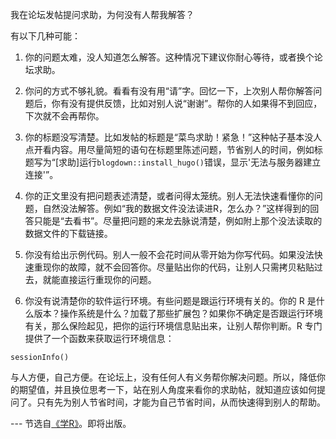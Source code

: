 我在论坛发帖提问求助，为何没有人帮我解答？

有以下几种可能：

1. 你的问题太难，没人知道怎么解答。这种情况下建议你耐心等待，或者换个论坛求助。

2. 你问的方式不够礼貌。看看有没有用“请”字。回忆一下，上次别人帮你解答问题后，你有没有提供反馈，比如对别人说“谢谢”。帮你的人如果得不到回应，下次就不会再帮你。

3. 你的标题没写清楚。比如发帖的标题是“菜鸟求助！紧急！”这种帖子基本没人点开看内容。用尽量简短的语句在标题里陈述问题，节省别人的时间，例如标题写为“[求助]运行`blogdown::install_hugo()`错误，显示'无法与服务器建立连接'”。

4. 你的正文里没有把问题表述清楚，或者问得太笼统。别人无法快速看懂你的问题，自然没法解答。例如“我的数据文件没法读进R，怎么办？”这样得到的回答只能是“去看书”。尽量把问题的来龙去脉说清楚，例如附上那个没法读取的数据文件的下载链接。

5. 你没有给出示例代码。别人一般不会花时间从零开始为你写代码。如果没法快速重现你的故障，就不会回答你。尽量贴出你的代码，让别人只需拷贝粘贴过去，就能直接运行重现你的问题。

6. 你没有说清楚你的软件运行环境。有些问题是跟运行环境有关的。你的 R 是什么版本？操作系统是什么？加载了那些扩展包？如果你不确定是否跟运行环境有关，那么保险起见，把你的运行环境信息贴出来，让别人帮你判断。R 专门提供了一个函数来获取运行环境信息：

```{r}
sessionInfo()
```

与人方便，自己方便。在论坛上，没有任何人有义务帮你解决问题。所以，降低你的期望值，并且换位思考一下，站在别人角度来看你的求助帖，就知道应该如何提问了。只有先为别人节省时间，才能为自己节省时间，从而快速得到别人的帮助。

--- 节选自[《学R》](http://xuer.pzhao.net)。即将出版。